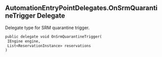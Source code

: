 ## AutomationEntryPointDelegates.OnSrmQuarantineTrigger Delegate

Delegate type for SRM quarantine trigger.

```txt
public delegate void OnSrmQuarantineTrigger(
 IEngine engine,
 List<ReservationInstance> reservations
)
```
